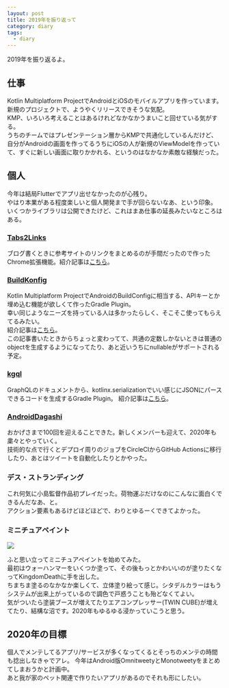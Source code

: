 ```yaml
---
layout: post
title: 2019年を振り返って
category: diary
tags:
  - diary
---
```



2019年を振り返るよ。

## 仕事

Kotlin Multiplatform ProjectでAndroidとiOSのモバイルアプリを作っています。新規のプロジェクトで、ようやくリリースできそうな気配。  
KMP、いろいろ考えることはあるけれどなかなかうまいこと回せている気がする。  
うちのチームではプレゼンテーション層からKMPで共通化しているんだけど、自分がAndroidの画面を作ってるうちにiOSの人が新規のViewModelを作っていて、すぐに新しい画面に取りかかれる、というのはなかなか素敵な経験だった。


## 個人

今年は結局Flutterでアプリ出せなかったのが心残り。  
やはり本業がある程度楽しいと個人開発まで手が回らないなあ、という印象。  
いくつかライブラリは公開できたけど、これはまあ仕事の延長みたいなところはある。

### [Tabs2Links](https://chrome.google.com/webstore/detail/tabs2links/hlmnkbgbionilbjkgmghmdeokakmojmi)

ブログ書くときに参考サイトのリンクをまとめるのが手間だったので作ったChrome拡張機能。紹介記事は[こちら](https://www.yslibrary.net/2019/03/20/chrome-extension-tabs2links/)。

### [BuildKonfig](https://github.com/yshrsmz/BuidKonfig)

Kotlin Multiplatform ProjectでAndroidのBuildConfigに相当する、APIキーとか埋め込む機能が欲しくて作ったGradle Plugin。  
幸い同じようなニーズを持っている人は多かったらしく、そこそこ使ってもらえてるみたい。  
紹介記事は[こちら](https://www.yslibrary.net/2019/02/27/buildkonfig-kotlin-mpp/)。  
この記事書いたときからちょっと変わってて、共通の定数しかないときは普通のobjectを生成するようになってたり、あと近いうちにnullableがサポートされる予定。


### [kgql](https://github.com/yshrsmz/kgql)

GraphQLのドキュメントから、kotlinx.serializationでいい感じにJSONにパースできるコードを生成するGradle Plugin。
紹介記事は[こちら](https://www.yslibrary.net/2019/02/27/kgql-graphql-kotlin-mpp/)。

### [AndroidDagashi](https://androiddagashi.github.io)

おかげさまで100回を迎えることできた。新しくメンバーも迎えて、2020年も粛々とやっていく。  
技術的な点で行くとデプロイ周りのジョブをCircleCIからGitHub Actionsに移行したり、あとはツイートを自動化したりとかやった。


### デス・ストランディング

これ何気に小島監督作品初プレイだった。荷物運ぶだけなのにこんなに面白くできるんだなあ、と。  
アクション要素もあるけどほどほどで、わりとゆるーくできてよかった。

### ミニチュアペイント

<img src="https://lh3.googleusercontent.com/pw/ACtC-3eTymvIRBCRr7JcrwrQGOg5agEF6nrnCYL591tD5-6eFmvllJTW3Hkk97rYxRixsFhsyUGCeHWbt6a7dHINQNvwmBJq2KccCi_lKpQiVZYPjpWaW1WccQOIdCqClCQhhWKKxlzI2wgJgICojuSEShcNKQ=w560">

ふと思い立ってミニチュアペイントを始めてみた。  
最初はウォーハンマーをいくつか塗って、その後もっとかわいいのが塗りたくなってKingdomDeathに手を出した。  
ちまちま塗るのなかなか楽しくて、立体塗り絵って感じ。シタデルカラーはもうシステムが出来上がっているので調色で戸惑うことも殆どなくてよい。  
気がついたら塗装ブースが増えてたりエアコンプレッサー(TWIN CUBE)が増えてたり、結構な沼です。2020年もゆるゆる浸かっていこうと思う。


## 2020年の目標

個人でメンテしてるアプリ/サービスが多くなってくるとそっちのメンテの時間も捻出しなきゃでアレ。
今年はAndroid版OmnitweetyとMonotweetyをまとめてしまおうかと計画中。  
あと我が家のペット関連で作りたいアプリがあるのでそれも形にしたい。

